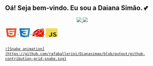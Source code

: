 ## Oá! Seja bem-vindo. Eu sou a Daiana Simão. 💕
<div align="center">
  <a href="https://github.com/DianaSimao">
  <img height="180em" src="https://github-readme-stats.vercel.app/api?username=DianaSimao&show_icons=true&theme=dark&include_all_commits=true&count_private=true"/>
  <img height="180em" src="https://github-readme-stats.vercel.app/api/top-langs/?username=DianaSimao&layout=compact&langs_count=7&theme=dark"/>
</div>
<div style="display: inline_block"><br>
  <img align="center" alt="Rafa-HTML" height="30" width="40" src="https://raw.githubusercontent.com/devicons/devicon/master/icons/html5/html5-original.svg">
  <img align="center" alt="Rafa-CSS" height="30" width="40" src="https://raw.githubusercontent.com/devicons/devicon/master/icons/css3/css3-original.svg">
  <img align="center" alt="Rafa-CSS" height="30" width="40" src="https://github.com/devicons/devicon/blob/master/icons/ruby/ruby-plain.svg">        
  <img align="center" alt="Rafa-CSS" height="30" width="40" src="https://github.com/devicons/devicon/blob/master/icons/javascript/javascript-original.svg">
</div>
  
  ##
  
  <div>
    
    ![Snake animation](https://github.com/rafaballerini/Dianasimao/blob/output/github-contribution-grid-snake.svg)
    
  </div>
  
